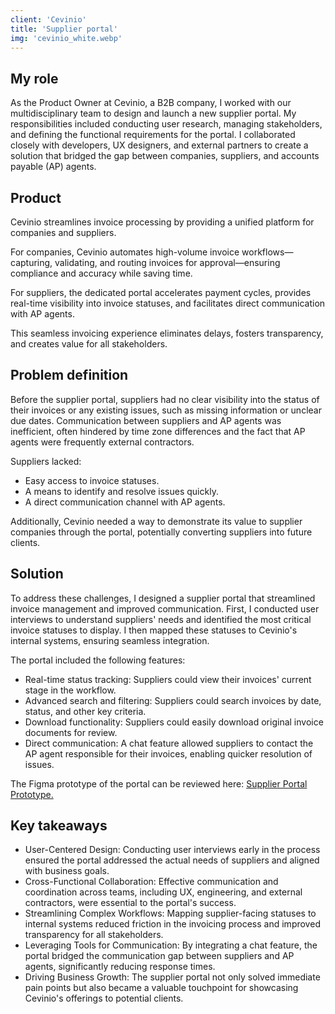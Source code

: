 ```yaml
---
client: 'Cevinio'
title: 'Supplier portal'
img: 'cevinio_white.webp'
---
```


## My role

 As the Product Owner at Cevinio, a B2B company, I worked with our multidisciplinary team to design and launch a new supplier portal. My responsibilities included conducting user research, managing stakeholders, and defining the functional requirements for the portal. I collaborated closely with developers, UX designers, and external partners to create a solution that bridged the gap between companies, suppliers, and accounts payable (AP) agents.

## Product

 Cevinio streamlines invoice processing by providing a unified platform for companies and suppliers.

 For companies, Cevinio automates high-volume invoice workflows—capturing, validating, and routing invoices for approval—ensuring compliance and accuracy while saving time.

 For suppliers, the dedicated portal accelerates payment cycles, provides real-time visibility into invoice statuses, and facilitates direct communication with AP agents.

 This seamless invoicing experience eliminates delays, fosters transparency, and creates value for all stakeholders.

## Problem definition

 Before the supplier portal, suppliers had no clear visibility into the status of their invoices or any existing issues, such as missing information or unclear due dates. Communication between suppliers and AP agents was inefficient, often hindered by time zone differences and the fact that AP agents were frequently external contractors.

Suppliers lacked:

- Easy access to invoice statuses.
- A means to identify and resolve issues quickly.
- A direct communication channel with AP agents.

Additionally, Cevinio needed a way to demonstrate its value to supplier companies through the portal, potentially converting suppliers into future clients.

## Solution

To address these challenges, I designed a supplier portal that streamlined invoice management and improved communication.
First, I conducted user interviews to understand suppliers' needs and identified the most critical invoice statuses to display. I then mapped these statuses to Cevinio's internal systems, ensuring seamless integration.

The portal included the following features:

- Real-time status tracking: Suppliers could view their invoices' current stage in the workflow.
- Advanced search and filtering: Suppliers could search invoices by date, status, and other key criteria.
- Download functionality: Suppliers could easily download original invoice documents for review.
- Direct communication: A chat feature allowed suppliers to contact the AP agent responsible for their invoices, enabling quicker resolution of issues.

The Figma prototype of the portal can be reviewed here: [Supplier Portal Prototype.](https://www.figma.com/design/sUfeeF5FC8Ng2TAoee87LI/Supplier-Portal?node-id=5687-116&p=f&t=8InGMXfTzpGqMIhK-0)

## Key takeaways

- User-Centered Design: Conducting user interviews early in the process ensured the portal addressed the actual needs of suppliers and aligned with business goals.
- Cross-Functional Collaboration: Effective communication and coordination across teams, including UX, engineering, and external contractors, were essential to the portal's success.
- Streamlining Complex Workflows: Mapping supplier-facing statuses to internal systems reduced friction in the invoicing process and improved transparency for all stakeholders.
- Leveraging Tools for Communication: By integrating a chat feature, the portal bridged the communication gap between suppliers and AP agents, significantly reducing response times.
- Driving Business Growth: The supplier portal not only solved immediate pain points but also became a valuable touchpoint for showcasing Cevinio's offerings to potential clients.
